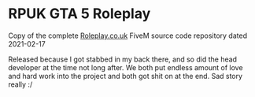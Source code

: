 # RPUK GTA 5 Roleplay

Copy of the complete [Roleplay.co.uk](https://roleplay.co.uk) FiveM source code repository dated 2021-02-17

Released because I got stabbed in my back there, and so did the head developer at the time not long after. We both put endless amount of love and hard work into the project and both got shit on at the end. Sad story really :/
